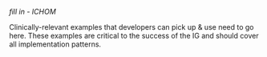 *fill in - ICHOM*

Clinically-relevant examples that developers can pick up & use need to go here. These examples are critical to the success of the IG and should cover all implementation patterns.
